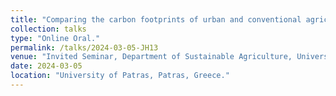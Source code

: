 ```yaml
---
title: "Comparing the carbon footprints of urban and conventional agriculture. "
collection: talks
type: "Online Oral."
permalink: /talks/2024-03-05-JH13
venue: "Invited Seminar, Department of Sustainable Agriculture, University of Patras, Greece."
date: 2024-03-05
location: "University of Patras, Patras, Greece."
---
```

